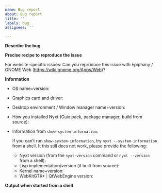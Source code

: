 ```yaml
---
name: Bug report
about: Bug report
title: ''
labels: bug
assignees: ''

---
```


**Describe the bug**

**Precise recipe to reproduce the issue**

For website-specific issues:
Can you reproduce this issue with Epiphany / GNOME Web (https://wiki.gnome.org/Apps/Web)?

**Information**
- OS name+version:
- Graphics card and driver:
- Desktop environment / Window manager name+version:
- How you installed Nyxt (Guix pack, package manager, build from source):
- Information from `show-system-information`:

  If you can't run `show-system-information`, try `nyxt --system-information` from
  a shell.  It this still does not work, please provide the following:
  - Nyxt version (from the `nyxt-version` command or `nyxt --version` from a shell):
  - Lisp implementation/version (if built from source):
  - Kernel name+version:
  - WebKitGTK+ | QtWebEngine version:

**Output when started from a shell**
